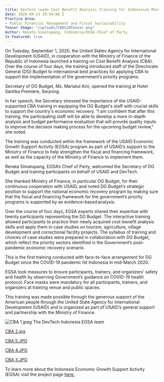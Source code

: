 ```yaml
---
title: DevTech leads Cost Benefit Analysis Training for Indonesian Ministry of Finance
date: 2020-09-23 19:54:00 Z
Practice Area:
- Public Financial Management and Fiscal Sustainability
Teaser Image: "/uploads/CBA%20Teaser.png"
Author: Renata Simatupang, Indonesia/EGSA Chief of Party
Is Featured: true
---
```


On Tuesday, September 1, 2020, the United States Agency for International Development (USAID), in cooperation with the Ministry of Finance of the Republic of Indonesia launched a training on Cost Benefit Analysis (CBA). Over the course of four days, the training introduced staff of the Directorate General (DG) Budget to international best practices for applying CBA to support the implementation of the government’s priority programs. 

Secretary of DG Budget, Ms. Mariatul Aini, opened the training at Hotel Santika Premiere, Serpong.  

In her speech, the Secretary stressed the importance of the USAID-supported CBA training in equipping the DG Budget's staff with crucial skills to support the country's economic recovery. “I am confident that after this training, the participating staff will be able to develop a more in-depth analysis and budget performance evaluation that will provide quality inputs to improve the decision making process for the upcoming budget review," she noted. 

The training was conducted within the framework of the USAID Economic Growth Support Activity (EGSA) program as part of USAID’s support to the Ministry of Finance to help strengthen the fiscal and financing framework, as well as the capacity of the Ministry of Finance to implement them.  

Renata Simatupang, EGSA’s Chief of Party, welcomed the Secretary of DG Budget and training participants on behalf of USAID and DevTech.  

She thanked Ministry of Finance, in particular DG Budget, for their continuous cooperation with USAID, and noted DG Budget’s strategic position to support the national economic recovery program by making sure that the fiscal and financing framework for the government’s priority programs is supported by an evidence-based analysis.

Over the course of four days, EGSA experts shared their expertise with twenty participants representing the DG Budget. The interactive training allowed participants to practice their newly acquired cost-benefit analysis skills and apply them in case studies on tourism, agriculture, village development and correctional facility projects. The syllabus of training and choices of case studies were prepared in collaboration with DG Budget, which reflect the priority sectors identified in the Government’s post-pandemic economic recovery scenario.

This is the first training conducted with face-to-face arrangement for DG Budget since the COVID-19 pandemic hit Indonesia in mid-March 2020.  

EGSA took measures to ensure participants, trainers, and organizers’ safety and health by observing Government’s guidance on COVID-19 health protocol. Face masks were mandatory for all participants, trainers, and organizers at training venue and public spaces.   

This training was made possible through the generous support of the American people through the United State Agency for International Development (USAID) and is organized as part of USAID’s general support and partnership with the Ministry of Finance.

![CBA 1.jpeg](/uploads/CBA%201.jpeg)
The DevTech Indonesia EGSA team

[CBA 2.jpg](/uploads/CBA%202.jpg)

[CBA 5.JPG](/uploads/CBA%205.JPG)

[CBA 4.JPG](/uploads/CBA%204.JPG)

[CBA 3.JPG](/uploads/CBA%203.JPG)

To learn more about the Indonesia Economic Growth Support Activity (EGSA) visit the project page [here.](https://devtechsys.com/projects/Economic-Growth-Support-Activity-(EGSA)-in-Indonesia/)